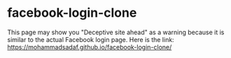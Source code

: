 # facebook-login-clone
This page may show you "Deceptive site ahead" as a warning because it is similar to the actual Facebook login page. 
Here is the link: https://mohammadsadaf.github.io/facebook-login-clone/
